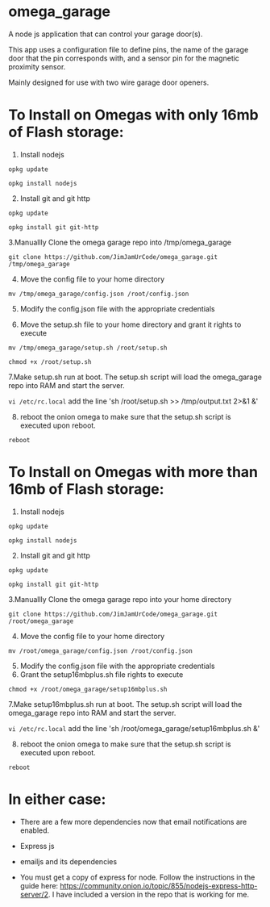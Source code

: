 # omega_garage

A node js application that can control your garage door(s).

This app uses a configuration file to define pins, the name of the garage door that the pin corresponds with, and a sensor pin for the magnetic proximity sensor.

Mainly designed for use with two wire garage door openers.

# To Install on Omegas with only 16mb of Flash storage:

1. Install nodejs

  ```opkg update```

  ```opkg install nodejs```

2. Install git and git http

  ```opkg update```

  ```opkg install git git-http```

3.Manuallly Clone the omega garage repo into /tmp/omega_garage

  ```git clone https://github.com/JimJamUrCode/omega_garage.git /tmp/omega_garage```

4. Move the config file to your home directory

  ```mv /tmp/omega_garage/config.json /root/config.json```

5. Modify the config.json file with the appropriate credentials

6. Move the setup.sh file to your home directory and grant it rights to execute

  ```mv /tmp/omega_garage/setup.sh /root/setup.sh```

  ```chmod +x /root/setup.sh```

7.Make setup.sh run at boot. The setup.sh script will load the omega_garage repo into RAM and start the server.

  ```vi /etc/rc.local```
  add the line 'sh /root/setup.sh >> /tmp/output.txt 2>&1 &'

8. reboot the onion omega to make sure that the setup.sh script is executed upon reboot.

```reboot```


# To Install on Omegas with more than 16mb of Flash storage:

1. Install nodejs

  ```opkg update```

  ```opkg install nodejs```

2. Install git and git http

  ```opkg update```

  ```opkg install git git-http```

3.Manuallly Clone the omega garage repo into your home directory

  ```git clone https://github.com/JimJamUrCode/omega_garage.git /root/omega_garage```

4. Move the config file to your home directory

  ```mv /root/omega_garage/config.json /root/config.json```

5. Modify the config.json file with the appropriate credentials
6. Grant the setup16mbplus.sh file rights to execute
  
  ```chmod +x /root/omega_garage/setup16mbplus.sh```

7.Make setup16mbplus.sh run at boot. The setup.sh script will load the omega_garage repo into RAM and start the server.

  ```vi /etc/rc.local```
  add the line 'sh /root/omega_garage/setup16mbplus.sh &'

8. reboot the onion omega to make sure that the setup.sh script is executed upon reboot.

```reboot```


# In either case:
* There are a few more dependencies now that email notifications are enabled.

 * Express js

 * emailjs and its dependencies

 * You must get a copy of express for node. Follow the instructions in the guide here: https://community.onion.io/topic/855/nodejs-express-http-server/2. I have included a version in the repo that is working for me.
